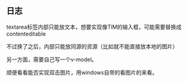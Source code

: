 ## 日志
textarea标签内部只能放文本，想要实现像TIM的输入框，可能需要替换成contenteditable



不过换了之后，内部只能放同源的资源（比如就不能直接放本地的图片）


另一方面，需要自己写一个v-model。


顺便看看能否实现双击图片，用windows自带的看图片的来看。
